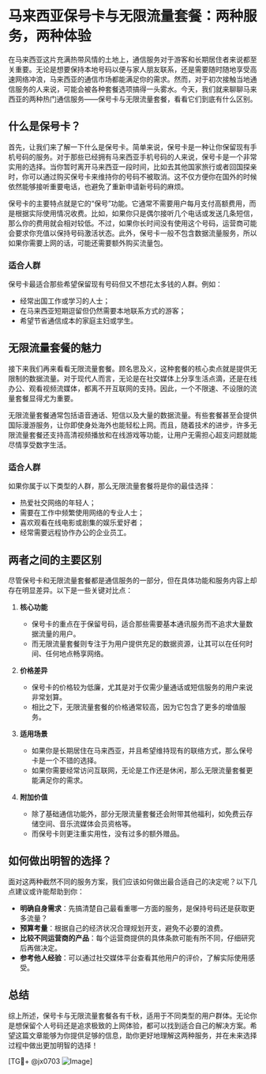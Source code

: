 # 马来西亚保号卡与无限流量套餐：两种服务，两种体验

在马来西亚这片充满热带风情的土地上，通信服务对于游客和长期居住者来说都至关重要。无论是想要保持本地号码以便与家人朋友联系，还是需要随时随地享受高速网络冲浪，马来西亚的通信市场都能满足你的需求。然而，对于初次接触当地通信服务的人来说，可能会被各种套餐选项搞得一头雾水。今天，我们就来聊聊马来西亚的两种热门通信服务——保号卡与无限流量套餐，看看它们到底有什么区别。

## 什么是保号卡？

首先，让我们来了解一下什么是保号卡。简单来说，保号卡是一种让你保留现有手机号码的服务。对于那些已经拥有马来西亚手机号码的人来说，保号卡是一个非常实用的选择。当你暂时离开马来西亚一段时间，比如去其他国家旅行或者回国探亲时，你可以通过购买保号卡来维持你的号码不被取消。这不仅方便你在国外的时候依然能够接听重要电话，也避免了重新申请新号码的麻烦。

保号卡的主要特点就是它的“保号”功能。它通常不需要用户每月支付高额费用，而是根据实际使用情况收费。比如，如果你只是偶尔接听几个电话或发送几条短信，那么你的费用就会相对较低。不过，如果你长时间没有使用这个号码，运营商可能会要求你充值以保持号码激活状态。此外，保号卡一般不包含数据流量服务，所以如果你需要上网的话，可能还需要额外购买流量包。

### 适合人群

保号卡最适合那些希望保留现有号码但又不想花太多钱的人群。例如：

- 经常出国工作或学习的人士；
- 在马来西亚短期逗留但仍然需要本地联系方式的游客；
- 希望节省通信成本的家庭主妇或学生。

## 无限流量套餐的魅力

接下来我们再来看看无限流量套餐。顾名思及义，这种套餐的核心卖点就是提供无限制的数据流量。对于现代人而言，无论是在社交媒体上分享生活点滴，还是在线办公、观看视频流媒体，都离不开互联网的支持。因此，一个不限速、不设限的流量套餐显得尤为重要。

无限流量套餐通常包括语音通话、短信以及大量的数据流量。有些套餐甚至会提供国际漫游服务，让你即使身处海外也能轻松上网。而且，随着技术的进步，许多无限流量套餐还支持高清视频播放和在线游戏等功能，让用户无需担心超支问题就能尽情享受数字生活。

### 适合人群

如果你属于以下类型的人群，那么无限流量套餐将是你的最佳选择：

- 热爱社交网络的年轻人；
- 需要在工作中频繁使用网络的专业人士；
- 喜欢观看在线电影或剧集的娱乐爱好者；
- 经常需要远程协作办公的企业员工。

## 两者之间的主要区别

尽管保号卡和无限流量套餐都是通信服务的一部分，但在具体功能和服务内容上却存在明显差异。以下是一些关键对比点：

1. **核心功能**  
   - 保号卡的重点在于保留号码，适合那些需要基本通讯服务而不追求大量数据流量的用户。
   - 而无限流量套餐则专注于为用户提供充足的数据资源，让其可以在任何时间、任何地点畅享网络。

2. **价格差异**  
   - 保号卡的价格较为低廉，尤其是对于仅需少量通话或短信服务的用户来说非常划算。
   - 相比之下，无限流量套餐的价格通常较高，因为它包含了更多的增值服务。

3. **适用场景**  
   - 如果你是长期居住在马来西亚，并且希望维持现有的联络方式，那么保号卡是一个不错的选择。
   - 如果你需要经常访问互联网，无论是工作还是休闲，那么无限流量套餐更能满足你的需求。

4. **附加价值**  
   - 除了基础通信功能外，部分无限流量套餐还会附带其他福利，如免费云存储空间、音乐流媒体会员资格等。
   - 而保号卡则更注重实用性，没有过多的额外赠品。

## 如何做出明智的选择？

面对这两种截然不同的服务方案，我们应该如何做出最合适自己的决定呢？以下几点建议或许能帮助到你：

- **明确自身需求**：先搞清楚自己最看重哪一方面的服务，是保持号码还是获取更多流量？
- **预算考量**：根据自己的经济状况合理规划开支，避免不必要的浪费。
- **比较不同运营商的产品**：每个运营商提供的具体条款可能有所不同，仔细研究后再做决定。
- **参考他人经验**：可以通过社交媒体平台查看其他用户的评价，了解实际使用感受。

## 总结

综上所述，保号卡与无限流量套餐各有千秋，适用于不同类型的用户群体。无论你是想保留个人号码还是追求极致的上网体验，都可以找到适合自己的解决方案。希望这篇文章能够为你提供足够的信息，助你更好地理解这两种服务，并在未来选择过程中做出更加明智的选择！

[TG💪+ @jx0703 ![Image](https://github.com/user-attachments/assets/dbca1d08-cadb-493c-b0ec-ad6f7a83f270)]
